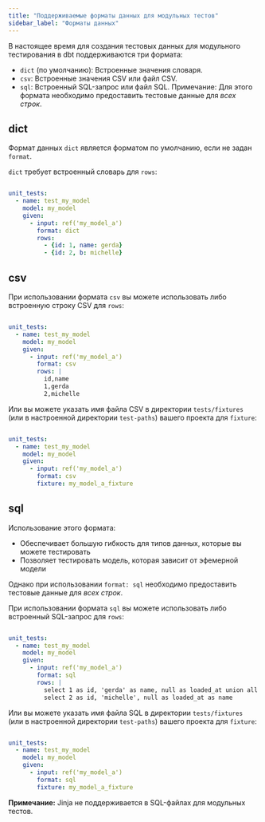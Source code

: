 ```yaml
---
title: "Поддерживаемые форматы данных для модульных тестов"
sidebar_label: "Форматы данных"
---
```


В настоящее время для создания тестовых данных для модульного тестирования в dbt поддерживаются три формата:

- `dict` (по умолчанию): Встроенные значения словаря.
- `csv`: Встроенные значения CSV или файл CSV.
- `sql`: Встроенный SQL-запрос или файл SQL. Примечание: Для этого формата необходимо предоставить тестовые данные для _всех строк_.

## dict

Формат данных `dict` является форматом по умолчанию, если не задан `format`.

`dict` требует встроенный словарь для `rows`:

```yml

unit_tests:
  - name: test_my_model
    model: my_model
    given:
      - input: ref('my_model_a')
        format: dict
        rows:
          - {id: 1, name: gerda}
          - {id: 2, b: michelle}    

```

## csv

При использовании формата `csv` вы можете использовать либо встроенную строку CSV для `rows`:

```yml

unit_tests:
  - name: test_my_model
    model: my_model
    given:
      - input: ref('my_model_a')
        format: csv
        rows: |
          id,name
          1,gerda
          2,michelle

```

Или вы можете указать имя файла CSV в директории `tests/fixtures` (или в настроенной директории `test-paths`) вашего проекта для `fixture`: 

```yml

unit_tests:
  - name: test_my_model
    model: my_model
    given:
      - input: ref('my_model_a')
        format: csv
        fixture: my_model_a_fixture

```

## sql

Использование этого формата:
- Обеспечивает большую гибкость для типов данных, которые вы можете тестировать
- Позволяет тестировать модель, которая зависит от эфемерной модели

Однако при использовании `format: sql` необходимо предоставить тестовые данные для _всех строк_.

При использовании формата `sql` вы можете использовать либо встроенный SQL-запрос для `rows`:

```yml

unit_tests:
  - name: test_my_model
    model: my_model
    given:
      - input: ref('my_model_a')
        format: sql
        rows: |
          select 1 as id, 'gerda' as name, null as loaded_at union all
          select 2 as id, 'michelle', null as loaded_at as name

```

Или вы можете указать имя файла SQL в директории `tests/fixtures` (или в настроенной директории `test-paths`) вашего проекта для `fixture`: 

```yml

unit_tests:
  - name: test_my_model
    model: my_model
    given:
      - input: ref('my_model_a')
        format: sql
        fixture: my_model_a_fixture

```

**Примечание:** Jinja не поддерживается в SQL-файлах для модульных тестов.